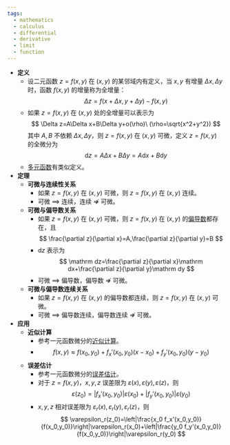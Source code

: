 ```yaml
---
tags:
  - mathematics
  - calculus
  - differential
  - derivative
  - limit
  - function
---
```

- **定义**
    - 设二元函数 $z=f(x,y)$ 在 $(x,y)$ 的某邻域内有定义，当 $x,y$ 有增量 $\Delta x,\Delta y$ 时，函数 $f(x,y)$ 的增量称为全增量：
      $$
      \Delta z=f(x+\Delta x,y+\Delta y)-f(x,y)
      $$
    - 如果 $z=f(x,y)$ 在 $(x,y)$ 处的全增量可以表示为
      $$
      \Delta z=A\Delta x+B\Delta y+o(\rho)\ (\rho=\sqrt{x^2+y^2})
      $$
      其中 $A,B$ 不依赖 $\Delta x,\Delta y$，则 $z=f(x,y)$ 在 $(x,y)$ 可微，定义 $z=f(x,y)$ 的全微分为
      $$
      \mathrm dz=A\Delta x+B\Delta y=A\mathrm dx+B\mathrm dy
      $$
    - [多元函数](/notes/docs/mathematics/calculus/multivariate-function)有类似定义。
- **定理**
    - **可微与连续性关系**
        - 如果 $z=f(x,y)$ 在 $(x,y)$ 可微，则 $z=f(x,y)$ 在 $(x,y)$ 连续。
        - 可微 $\implies$ 连续，连续 $\nRightarrow$ 可微。
    - **可微与偏导数关系**
        - 如果 $z=f(x,y)$ 在 $(x,y)$ 可微，则 $z=f(x,y)$ 在 $(x,y)$ 的[偏导数](/notes/docs/mathematics/calculus/partial-derivative)都存在，且
          $$
          \frac{\partial z}{\partial x}=A,\frac{\partial z}{\partial y}=B
          $$
        - $\mathrm dz$ 表示为
          $$
          \mathrm dz=\frac{\partial z}{\partial x}\mathrm dx+\frac{\partial z}{\partial y}\mathrm dy
          $$
        - 可微 $\implies$ 偏导数，偏导数 $\nRightarrow$ 可微。
    - **可微与偏导数连续关系**
        - 如果 $z=f(x,y)$ 在 $(x,y)$ 的偏导数都连续，则 $z=f(x,y)$ 在 $(x,y)$ 可微。
        - 可微 $\implies$ 偏导数连续，偏导数连续 $\nRightarrow$ 可微。
- **应用**
    - **近似计算**
        - 参考一元函数微分的[近似计算](/notes/docs/mathematics/calculus/differential#gl6e5p)。
        - $$
          f(x,y)\approx f(x_0,y_0)+f_x'(x_0,y_0)(x-x_0)+f_y'(x_0,y_0)(y-y_0)
          $$
    - **误差估计**
        - 参考一元函数微分的[误差估计](/notes/docs/mathematics/calculus/differential#e288al)。
        - 对于 $z=f(x,y)$，$x,y,z$ 误差限为 $\varepsilon(x),\varepsilon(y),\varepsilon(z)$，则
          $$
          \varepsilon(z_0)=|f_x'(x_0,y_0)|\varepsilon(x_0)+|f_y'(x_0,y_0)|\varepsilon(y_0)
          $$
        - $x,y,z$ 相对误差限为 $\varepsilon_r(x),\varepsilon_r(y),\varepsilon_r(z)$，则
          $$
          \varepsilon_r(z_0)=\left|\frac{x_0 f_x'(x_0,y_0)}{f(x_0,y_0)}\right|\varepsilon_r(x_0)+\left|\frac{y_0 f_y'(x_0,y_0)}{f(x_0,y_0)}\right|\varepsilon_r(y_0)
          $$
